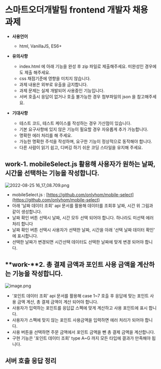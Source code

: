 # 스마트오더개발팀 frontend 개발자 채용 과제

* **사용언어**
    * html, VanillaJS, ES6+

* **유의사항**
    * index.html 에 아래 기능을 완성 후 zip 파일로 제출해주세요. 미완성인 경우에도 제출 해주세요.
    * css 채점기준에 영향을 미치지 않습니다.
    * 과제 내용은 외부로 유출을 금지합니다.
    * 과제 문제는 실제 개발되어 사용중인 기능입니다.
    * 서버 호출시 응답이 없거나 호출 불가능한 경우 첨부파일의 json 을 참고해주세요.

* **기대사항**
    * 테스트 코드, 테스트 케이스를 작성하는 경우 가산점이 있습니다.
    * 기본 요구사항에 있지 않은 기능이 필요할 경우 자유롭게 추가 가능합니다.
    * 명확한 에러 처리를 해 주세요.
    * 가능한 명확한 주석을 작성하며, 요구한 기능이 정상적으로 동작해야 합니다.
    * 다른 사람이 읽기 쉽고, 디버깅 하기 쉬운 코딩 스타일을 유지해 주세요.

## **work-1. mobileSelect.js 활용해 사용자가 원하는 날짜, 시간을 선택하는 기능을 작성합니다.**

![2022-08-25 16_17_08.709.png](https://api-storage.cloud.toast.com/v1/AUTH_78cecc1b106c4d74803ffcd6d6096af0/paycoorder_contents/t_review/homework-1.png)

* mobileSelect.js : [https://github.com/onlyhom/mobile-select](https://github.com/onlyhom/mobile-select)
* 아래 '날짜 데이터 조회' api 문서를 활용해 데이터를 조회후 날짜, 시간 위 그림과 같이 생성합니다.
* 날짜 확인 버튼 선택시 날짜, 시간 모두 선택 되어야 합니다. 하나라도 미선택 에러처리 합니다
* 날짜 확인 버튼 선택시 사용자가 선택한 날짜, 시간을 아래 '선택 날짜 데이터 확인' 에 표시합니다.
* 선택한 날짜가 변경되면 시간선택 데이터도 선택한 날짜에 맞게 변경 되어야 합니다.

## **work-**2\. 총 결제 금액과 포인트 사용 금액을 계산하는 기능을 작성합니다\.

![image.png](https://api-storage.cloud.toast.com/v1/AUTH_78cecc1b106c4d74803ffcd6d6096af0/paycoorder_contents/t_review/homework-2.png)

* '포인트 데이터 조회' api 문서를 활용해 case 1\~7 호출 후 응답에 맞는 포인트 사용 금액 계산, 총 결제 금액이 계산 되어야 합니다.
* 사용자가 입력하는 포인트를 응답값 스펙에 맞게 계산하고 사용 포인트에 표시 합니다.
* 사용자가 스펙에 맞지 않는 포인트 사용금액을 입력하면 에러 처리가 되어야 합니다.
* 사용 버튼을 선택하면 주문 금액에서 포인트 금액을 뺀 총 결제 금액을 계산합니다.
* 구현 기능은 '포인트 데이터 조회' type A\~G 까지 모든 타입에 결과가 만족해야 됩니다.

## 서버 호출 응답 정리

